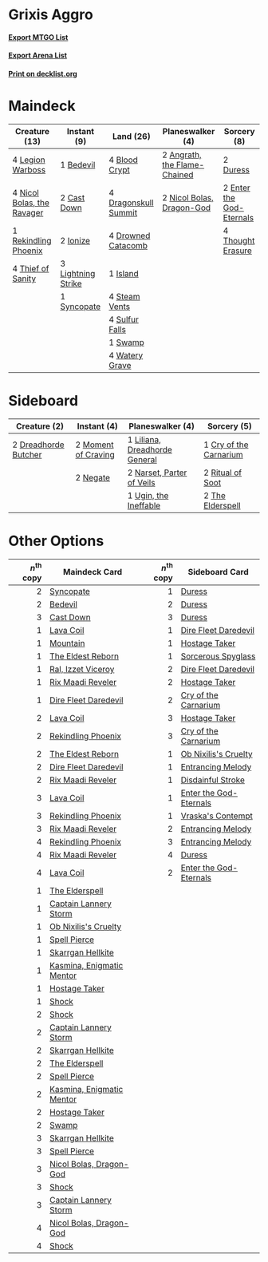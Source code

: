 # Grixis Aggro

#### [Export MTGO List](../collection/Grixis%20Aggro/Grixis%20Aggro.txt)
#### [Export Arena List](../collection/Grixis%20Aggro/Grixis%20Aggro_arena.txt)
#### [Print on decklist.org](http://decklist.org/?deckmain=2%09Angrath,%20the%20Flame-Chained%0A1%09Bedevil%0A4%09Blood%20Crypt%0A2%09Cast%20Down%0A4%09Dragonskull%20Summit%0A4%09Drowned%20Catacomb%0A2%09Duress%0A2%09Enter%20the%20God-Eternals%0A2%09Ionize%0A1%09Island%0A4%09Legion%20Warboss%0A3%09Lightning%20Strike%0A2%09Nicol%20Bolas,%20Dragon-God%0A4%09Nicol%20Bolas,%20the%20Ravager%0A1%09Rekindling%20Phoenix%0A4%09Steam%20Vents%0A4%09Sulfur%20Falls%0A1%09Swamp%0A1%09Syncopate%0A4%09Thief%20of%20Sanity%0A4%09Thought%20Erasure%0A4%09Watery%20Grave&deckside=1%09Cry%20of%20the%20Carnarium%0A2%09Dreadhorde%20Butcher%0A1%09Liliana,%20Dreadhorde%20General%0A2%09Moment%20of%20Craving%0A2%09Narset,%20Parter%20of%20Veils%0A2%09Negate%0A2%09Ritual%20of%20Soot%0A2%09The%20Elderspell%0A1%09Ugin,%20the%20Ineffable)
# Maindeck

|                                            Creature (13)                                            |                                         Instant (9)                                         |                                           Land (26)                                           |                                           Planeswalker (4)                                            |                                            Sorcery (8)                                            |
|-----------------------------------------------------------------------------------------------------|---------------------------------------------------------------------------------------------|-----------------------------------------------------------------------------------------------|-------------------------------------------------------------------------------------------------------|---------------------------------------------------------------------------------------------------|
|4 [Legion Warboss](http://gatherer.wizards.com/Pages/Card/Details.aspx?multiverseid=452859)          |1 [Bedevil](http://gatherer.wizards.com/Pages/Card/Details.aspx?multiverseid=457301)         |4 [Blood Crypt](http://gatherer.wizards.com/Pages/Card/Details.aspx?multiverseid=97102)        |2 [Angrath, the Flame-Chained](http://gatherer.wizards.com/Pages/Card/Details.aspx?multiverseid=439809)|2 [Duress](http://gatherer.wizards.com/Pages/Card/Details.aspx?multiverseid=14557)                 |
|4 [Nicol Bolas, the Ravager](http://gatherer.wizards.com/Pages/Card/Details.aspx?multiverseid=447354)|2 [Cast Down](http://gatherer.wizards.com/Pages/Card/Details.aspx?multiverseid=442969)       |4 [Dragonskull Summit](http://gatherer.wizards.com/Pages/Card/Details.aspx?multiverseid=420909)|2 [Nicol Bolas, Dragon-God](http://gatherer.wizards.com/Pages/Card/Details.aspx?multiverseid=463947)   |2 [Enter the God-Eternals](http://gatherer.wizards.com/Pages/Card/Details.aspx?multiverseid=461123)|
|1 [Rekindling Phoenix](http://gatherer.wizards.com/Pages/Card/Details.aspx?multiverseid=439768)      |2 [Ionize](http://gatherer.wizards.com/Pages/Card/Details.aspx?multiverseid=452929)          |4 [Drowned Catacomb](http://gatherer.wizards.com/Pages/Card/Details.aspx?multiverseid=430633)  |                                                                                                       |4 [Thought Erasure](http://gatherer.wizards.com/Pages/Card/Details.aspx?multiverseid=452956)       |
|4 [Thief of Sanity](http://gatherer.wizards.com/Pages/Card/Details.aspx?multiverseid=452955)         |3 [Lightning Strike](http://gatherer.wizards.com/Pages/Card/Details.aspx?multiverseid=383299)|1 [Island](http://gatherer.wizards.com/Pages/Card/Details.aspx?multiverseid=439857)            |                                                                                                       |                                                                                                   |
|                                                                                                     |1 [Syncopate](http://gatherer.wizards.com/Pages/Card/Details.aspx?multiverseid=442955)       |4 [Steam Vents](http://gatherer.wizards.com/Pages/Card/Details.aspx?multiverseid=405109)       |                                                                                                       |                                                                                                   |
|                                                                                                     |                                                                                             |4 [Sulfur Falls](http://gatherer.wizards.com/Pages/Card/Details.aspx?multiverseid=443135)      |                                                                                                       |                                                                                                   |
|                                                                                                     |                                                                                             |1 [Swamp](http://gatherer.wizards.com/Pages/Card/Details.aspx?multiverseid=439858)             |                                                                                                       |                                                                                                   |
|                                                                                                     |                                                                                             |4 [Watery Grave](http://gatherer.wizards.com/Pages/Card/Details.aspx?multiverseid=405114)      |                                                                                                       |                                                                                                   |


# Sideboard

|                                         Creature (2)                                          |                                         Instant (4)                                          |                                            Planeswalker (4)                                            |                                           Sorcery (5)                                           |
|-----------------------------------------------------------------------------------------------|----------------------------------------------------------------------------------------------|--------------------------------------------------------------------------------------------------------|-------------------------------------------------------------------------------------------------|
|2 [Dreadhorde Butcher](http://gatherer.wizards.com/Pages/Card/Details.aspx?multiverseid=461121)|2 [Moment of Craving](http://gatherer.wizards.com/Pages/Card/Details.aspx?multiverseid=439736)|1 [Liliana, Dreadhorde General](http://gatherer.wizards.com/Pages/Card/Details.aspx?multiverseid=461024)|1 [Cry of the Carnarium](http://gatherer.wizards.com/Pages/Card/Details.aspx?multiverseid=457214)|
|                                                                                               |2 [Negate](http://gatherer.wizards.com/Pages/Card/Details.aspx?multiverseid=423707)           |2 [Narset, Parter of Veils](http://gatherer.wizards.com/Pages/Card/Details.aspx?multiverseid=460988)    |2 [Ritual of Soot](http://gatherer.wizards.com/Pages/Card/Details.aspx?multiverseid=452834)      |
|                                                                                               |                                                                                              |1 [Ugin, the Ineffable](http://gatherer.wizards.com/Pages/Card/Details.aspx?multiverseid=460929)        |2 [The Elderspell](http://gatherer.wizards.com/Pages/Card/Details.aspx?multiverseid=461016)      |


# Other Options

|*n*<sup>th</sup> copy|                                           Maindeck Card                                            |*n*<sup>th</sup> copy|                                         Sideboard Card                                          |
|--------------------:|----------------------------------------------------------------------------------------------------|--------------------:|-------------------------------------------------------------------------------------------------|
|                    2|[Syncopate](http://gatherer.wizards.com/Pages/Card/Details.aspx?multiverseid=442955)                |                    1|[Duress](http://gatherer.wizards.com/Pages/Card/Details.aspx?multiverseid=14557)                 |
|                    2|[Bedevil](http://gatherer.wizards.com/Pages/Card/Details.aspx?multiverseid=457301)                  |                    2|[Duress](http://gatherer.wizards.com/Pages/Card/Details.aspx?multiverseid=14557)                 |
|                    3|[Cast Down](http://gatherer.wizards.com/Pages/Card/Details.aspx?multiverseid=442969)                |                    3|[Duress](http://gatherer.wizards.com/Pages/Card/Details.aspx?multiverseid=14557)                 |
|                    1|[Lava Coil](http://gatherer.wizards.com/Pages/Card/Details.aspx?multiverseid=452858)                |                    1|[Dire Fleet Daredevil](http://gatherer.wizards.com/Pages/Card/Details.aspx?multiverseid=439756)  |
|                    1|[Mountain](http://gatherer.wizards.com/Pages/Card/Details.aspx?multiverseid=439859)                 |                    1|[Hostage Taker](http://gatherer.wizards.com/Pages/Card/Details.aspx?multiverseid=435379)         |
|                    1|[The Eldest Reborn](http://gatherer.wizards.com/Pages/Card/Details.aspx?multiverseid=442978)        |                    1|[Sorcerous Spyglass](http://gatherer.wizards.com/Pages/Card/Details.aspx?multiverseid=435407)    |
|                    1|[Ral, Izzet Viceroy](http://gatherer.wizards.com/Pages/Card/Details.aspx?multiverseid=452945)       |                    2|[Dire Fleet Daredevil](http://gatherer.wizards.com/Pages/Card/Details.aspx?multiverseid=439756)  |
|                    1|[Rix Maadi Reveler](http://gatherer.wizards.com/Pages/Card/Details.aspx?multiverseid=457253)        |                    2|[Hostage Taker](http://gatherer.wizards.com/Pages/Card/Details.aspx?multiverseid=435379)         |
|                    1|[Dire Fleet Daredevil](http://gatherer.wizards.com/Pages/Card/Details.aspx?multiverseid=439756)     |                    2|[Cry of the Carnarium](http://gatherer.wizards.com/Pages/Card/Details.aspx?multiverseid=457214)  |
|                    2|[Lava Coil](http://gatherer.wizards.com/Pages/Card/Details.aspx?multiverseid=452858)                |                    3|[Hostage Taker](http://gatherer.wizards.com/Pages/Card/Details.aspx?multiverseid=435379)         |
|                    2|[Rekindling Phoenix](http://gatherer.wizards.com/Pages/Card/Details.aspx?multiverseid=439768)       |                    3|[Cry of the Carnarium](http://gatherer.wizards.com/Pages/Card/Details.aspx?multiverseid=457214)  |
|                    2|[The Eldest Reborn](http://gatherer.wizards.com/Pages/Card/Details.aspx?multiverseid=442978)        |                    1|[Ob Nixilis's Cruelty](http://gatherer.wizards.com/Pages/Card/Details.aspx?multiverseid=461028)  |
|                    2|[Dire Fleet Daredevil](http://gatherer.wizards.com/Pages/Card/Details.aspx?multiverseid=439756)     |                    1|[Entrancing Melody](http://gatherer.wizards.com/Pages/Card/Details.aspx?multiverseid=435207)     |
|                    2|[Rix Maadi Reveler](http://gatherer.wizards.com/Pages/Card/Details.aspx?multiverseid=457253)        |                    1|[Disdainful Stroke](http://gatherer.wizards.com/Pages/Card/Details.aspx?multiverseid=420705)     |
|                    3|[Lava Coil](http://gatherer.wizards.com/Pages/Card/Details.aspx?multiverseid=452858)                |                    1|[Enter the God-Eternals](http://gatherer.wizards.com/Pages/Card/Details.aspx?multiverseid=461123)|
|                    3|[Rekindling Phoenix](http://gatherer.wizards.com/Pages/Card/Details.aspx?multiverseid=439768)       |                    1|[Vraska's Contempt](http://gatherer.wizards.com/Pages/Card/Details.aspx?multiverseid=435283)     |
|                    3|[Rix Maadi Reveler](http://gatherer.wizards.com/Pages/Card/Details.aspx?multiverseid=457253)        |                    2|[Entrancing Melody](http://gatherer.wizards.com/Pages/Card/Details.aspx?multiverseid=435207)     |
|                    4|[Rekindling Phoenix](http://gatherer.wizards.com/Pages/Card/Details.aspx?multiverseid=439768)       |                    3|[Entrancing Melody](http://gatherer.wizards.com/Pages/Card/Details.aspx?multiverseid=435207)     |
|                    4|[Rix Maadi Reveler](http://gatherer.wizards.com/Pages/Card/Details.aspx?multiverseid=457253)        |                    4|[Duress](http://gatherer.wizards.com/Pages/Card/Details.aspx?multiverseid=14557)                 |
|                    4|[Lava Coil](http://gatherer.wizards.com/Pages/Card/Details.aspx?multiverseid=452858)                |                    2|[Enter the God-Eternals](http://gatherer.wizards.com/Pages/Card/Details.aspx?multiverseid=461123)|
|                    1|[The Elderspell](http://gatherer.wizards.com/Pages/Card/Details.aspx?multiverseid=461016)           |                     |                                                                                                 |
|                    1|[Captain Lannery Storm](http://gatherer.wizards.com/Pages/Card/Details.aspx?multiverseid=435290)    |                     |                                                                                                 |
|                    1|[Ob Nixilis's Cruelty](http://gatherer.wizards.com/Pages/Card/Details.aspx?multiverseid=461028)     |                     |                                                                                                 |
|                    1|[Spell Pierce](http://gatherer.wizards.com/Pages/Card/Details.aspx?multiverseid=425876)             |                     |                                                                                                 |
|                    1|[Skarrgan Hellkite](http://gatherer.wizards.com/Pages/Card/Details.aspx?multiverseid=457258)        |                     |                                                                                                 |
|                    1|[Kasmina, Enigmatic Mentor](http://gatherer.wizards.com/Pages/Card/Details.aspx?multiverseid=460983)|                     |                                                                                                 |
|                    1|[Hostage Taker](http://gatherer.wizards.com/Pages/Card/Details.aspx?multiverseid=435379)            |                     |                                                                                                 |
|                    1|[Shock](http://gatherer.wizards.com/Pages/Card/Details.aspx?multiverseid=129732)                    |                     |                                                                                                 |
|                    2|[Shock](http://gatherer.wizards.com/Pages/Card/Details.aspx?multiverseid=129732)                    |                     |                                                                                                 |
|                    2|[Captain Lannery Storm](http://gatherer.wizards.com/Pages/Card/Details.aspx?multiverseid=435290)    |                     |                                                                                                 |
|                    2|[Skarrgan Hellkite](http://gatherer.wizards.com/Pages/Card/Details.aspx?multiverseid=457258)        |                     |                                                                                                 |
|                    2|[The Elderspell](http://gatherer.wizards.com/Pages/Card/Details.aspx?multiverseid=461016)           |                     |                                                                                                 |
|                    2|[Spell Pierce](http://gatherer.wizards.com/Pages/Card/Details.aspx?multiverseid=425876)             |                     |                                                                                                 |
|                    2|[Kasmina, Enigmatic Mentor](http://gatherer.wizards.com/Pages/Card/Details.aspx?multiverseid=460983)|                     |                                                                                                 |
|                    2|[Hostage Taker](http://gatherer.wizards.com/Pages/Card/Details.aspx?multiverseid=435379)            |                     |                                                                                                 |
|                    2|[Swamp](http://gatherer.wizards.com/Pages/Card/Details.aspx?multiverseid=439858)                    |                     |                                                                                                 |
|                    3|[Skarrgan Hellkite](http://gatherer.wizards.com/Pages/Card/Details.aspx?multiverseid=457258)        |                     |                                                                                                 |
|                    3|[Spell Pierce](http://gatherer.wizards.com/Pages/Card/Details.aspx?multiverseid=425876)             |                     |                                                                                                 |
|                    3|[Nicol Bolas, Dragon-God](http://gatherer.wizards.com/Pages/Card/Details.aspx?multiverseid=463947)  |                     |                                                                                                 |
|                    3|[Shock](http://gatherer.wizards.com/Pages/Card/Details.aspx?multiverseid=129732)                    |                     |                                                                                                 |
|                    3|[Captain Lannery Storm](http://gatherer.wizards.com/Pages/Card/Details.aspx?multiverseid=435290)    |                     |                                                                                                 |
|                    4|[Nicol Bolas, Dragon-God](http://gatherer.wizards.com/Pages/Card/Details.aspx?multiverseid=463947)  |                     |                                                                                                 |
|                    4|[Shock](http://gatherer.wizards.com/Pages/Card/Details.aspx?multiverseid=129732)                    |                     |                                                                                                 |

